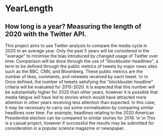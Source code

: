 # YearLength
## How long is a year? Measuring the length of 2020 with the Twitter API.
This project aims to use Twitter analysis to compare the media cycle in 2020 to an average year. Only the past 5 years will be considered in the "average" to minimise the bias introduced by changed usage of Twitter over time. Comparison will be done through the use of "blockbuster headlines", a term to be defined through the public metrics of tweets by major news sites such as the BBC, CNN, and Bloomberg. These public metrics are the number of likes, comments, and retweets received by each tweet. 
\n \n
Once defined, the number of tweets satisfying the "blockbuster headline" criteria will be evaluated for 2015-2020. It is expected that this number will be substantially higher for 2020 than other years, however it is possible that media fatigue will have led to stories which would have attracted more attention in other years receiving less attention than expected. In this case, it may be necessary to carry out some normalisation by comparing similar headlines over time. For example, headlines relating to the 2020 American Presidential election can be compared to similar stories for 2016.
\n \n
This is a casual project, however if successful the results may be submitted for consideration in a popular science magazine or newspaper.
